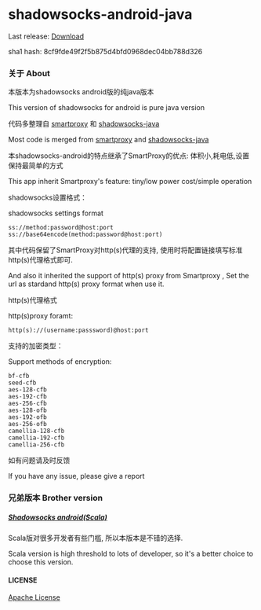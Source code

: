 # shadowsocks-android-java

Last release: [Download](https://github.com/dawei101/shadowsocks-android-java/releases/download/1.0/shadowsocks-vpnmore1.0.apk)

sha1 hash: 8cf9fde49f2f5b875d4bfd0968dec04bb788d326

### 关于 About

本版本为shadowsocks android版的纯java版本

This version of shadowsocks for android is pure java version


代码多整理自 [smartproxy](https://github.com/hedaode/SmartProxy) 和 [shadowsocks-java](https://github.com/blakey22/shadowsocks-java)

Most code is merged from [smartproxy](https://github.com/hedaode/SmartProxy) and [shadowsocks-java](https://github.com/blakey22/shadowsocks-java)


本shadowsocks-android的特点继承了SmartProxy的优点: 体积小,耗电低,设置保持最简单的方式

This app inherit Smartproxy's feature: tiny/low power cost/simple operation

shadowsocks设置格式：

shadowsocks settings format

```
ss://method:password@host:port
ss://base64encode(method:password@host:port)
```

其中代码保留了SmartProxy对http(s)代理的支持, 使用时将配置链接填写标准http(s)代理格式即可.

And also it inherited the support of http(s) proxy from Smartproxy , Set the url as stardand http(s) proxy format when use it. 

http(s)代理格式

http(s)proxy foramt:
```
http(s)://(username:passsword)@host:port
```

支持的加密类型：

Support methods of encryption:

```
bf-cfb
seed-cfb
aes-128-cfb
aes-192-cfb
aes-256-cfb
aes-128-ofb
aes-192-ofb
aes-256-ofb
camellia-128-cfb
camellia-192-cfb
camellia-256-cfb
```

如有问题请及时反馈

If you have any issue, please give a report

### 兄弟版本 Brother version

##### [Shadowsocks android(Scala)](https://github.com/shadowsocks/shadowsocks-android)

Scala版对很多开发者有些门槛, 所以本版本是不错的选择.

Scala version is high threshold to lots of developer, so it's a better choice to choose this version.


#### LICENSE

[Apache License](./LICENSE)



